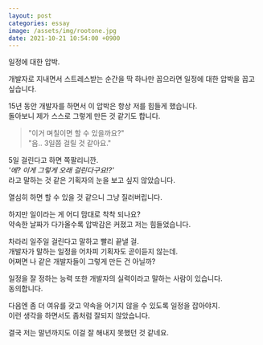 ```yaml
---
layout: post
categories: essay
image: /assets/img/rootone.jpg
date: 2021-10-21 10:54:00 +0900
---
```


일정에 대한 압박.

개발자로 지내면서 스트레스받는 순간을 딱 하나만 꼽으라면 일정에 대한 압박을 꼽고 싶습니다.

15년 동안 개발자를 하면서 이 압박은 항상 저를 힘들게 했습니다.  
돌아보니 제가 스스로 그렇게 만든 것 같기도 합니다.

> "이거 며칠이면 할 수 있을까요?"  
> "음.. 3일쯤 걸릴 것 같아요."

5일 걸린다고 하면 쪽팔리니깐.  
*'에? 이게 그렇게 오래 걸린다구요!?'*  
라고 말하는 것 같은 기획자의 눈을 보고 싶지 않았습니다.

열심히 하면 할 수 있을 것 같으니 그냥 질러버립니다.

하지만 일이라는 게 어디 맘대로 착착 되나요?  
약속한 날짜가 다가올수록 압박감은 커졌고 저는 힘들었습니다.

차라리 일주일 걸린다고 말하고 빨리 끝낼 걸.  
개발자가 말하는 일정을 어차피 기획자도 곧이듣지 않는데.  
어쩌면 나 같은 개발자들이 그렇게 만든 건 아닐까?

일정을 잘 정하는 능력 또한 개발자의 실력이라고 말하는 사람이 있습니다.  
동의합니다.

다음엔 좀 더 여유를 갖고 약속을 어기지 않을 수 있도록 일정을 잡아야지.  
이런 생각을 하면서도 좀처럼 잘되지 않았습니다.

결국 저는 말년까지도 이걸 잘 해내지 못했던 것 같네요.